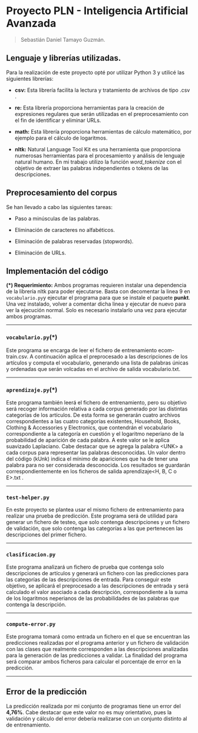 
# Proyecto PLN - Inteligencia Artificial Avanzada

> Sebastián Daniel Tamayo Guzmán.

## Lenguaje y librerías utilizadas.

Para la realización de este proyecto opté por utilizar Python 3 y utilicé las siguientes librerías:

*  **csv:** Esta librería facilita la lectura y tratamiento de archivos de tipo .csv .

*  **re:** Esta librería proporciona herramientas para la creación de expresiones regulares que serán utilizadas en el preprocesamiento con el fin de identificar y eliminar URLs.

*  **math:** Esta librería proporciona herramientas de cálculo matemático, por ejemplo para el cálculo de logaritmos.

*  **nltk:** Natural Language Tool Kit es una herramienta que proporciona numerosas herramientas para el procesamiento y análisis de lenguaje natural humano. En mi trabajo utilizo la función *word_tokenize* con el objetivo de extraer las palabras independientes o tokens de las descripciones.


## Preprocesamiento del corpus

Se han llevado a cabo las siguientes tareas:

* Paso a minúsculas de las palabras.

* Eliminación de caracteres no alfabéticos.

* Eliminación de palabras reservadas (stopwords).

* Eliminación de URLs.

  

## Implementación del código

**(*) Requerimiento:** Ambos programas requieren instalar una dependencia de la librería nltk para poder ejecutarse. Basta con decomentar la linea 9 en `vocabulario.py`y ejecutar el programa para que se instale el paquete **punkt**. Una vez instalado, volver a comentar dicha linea y ejecutar de nuevo para ver la ejecución normal. Solo es necesario instalarlo una vez para ejecutar ambos programas.

--------------
### `vocabulario.py`(*) 
Este programa se encarga de leer el fichero de entrenamiento ecom-train.csv. A continuación aplica el preprocesado a las descripciones de los artículos y computa el vocabulario, generando una lista de palabras únicas y ordenadas que serán volcadas en el archivo de salida vocabulario.txt.

  -----------------

### `aprendizaje.py`(*)

Este programa también leerá el fichero de entrenamiento, pero su objetivo será recoger información relativa a cada corpus generado por las distintas categorías de los artículos. De esta forma se generarán cuatro archivos correspondientes a las cuatro categorías existentes, Household, Books, Clothing & Accessories y Electronics, que contendrán el vocabulario correspondiente a la categoría en cuestión y el logaritmo neperiano de la probabilidad de aparición de cada palabra. A este valor se le aplica suavizado Laplaciano. Cabe destacar que se agrega la palabra \<UNK\> a cada corpus para representar las palabras desconocidas. Un valor dentro del código (kUnk) indica el mínimo de apariciones que ha de tener una palabra para no ser considerada desconocida. Los resultados se guardarán correspondientemente en los ficheros de salida aprendizaje<H,  B,  C  o  E>.txt .

   -----------------

### `test-helper.py`

En este proyecto se plantea usar el mismo fichero de entrenamiento para realizar una prueba de predicción. Este programa será de utilidad para generar un fichero de testeo, que solo contenga descripciones y un fichero de validación, que solo contenga las categorías a las que pertenecen las descripciones del primer fichero.

   -----------------

### `clasificacion.py`

Este programa analizará un fichero de prueba que contenga solo descripciones de artículos y generará un fichero con las predicciones para las categorías de las descripciones de entrada. Para conseguir este objetivo, se aplicará el preprocesado a las descripciones de entrada y será calculado el valor asociado a cada descripción, correspondiente a la suma de los logaritmos neperianos de las probabilidades de las palabras que contenga la descripción.

   -----------------

### `compute-error.py`

Este programa tomará como entrada un fichero en el que se encuentran las predicciones realizadas por el programa anterior y un fichero de validación con las clases que realmente corresponden a las descripciones analizadas para la generación de las predicciones a validar. La finalidad del programa será comparar ambos ficheros para calcular el porcentaje de error en la predicción.

_____________


## Error de la predicción

La predicción realizada por mi conjunto de programas tiene un error del **4,76%**. Cabe destacar que este valor no es muy orientativo, pues la validación y cálculo del error debería realizarse con un conjunto distinto al de entrenamiento.